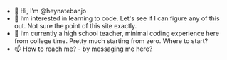 - 👋 Hi, I’m @heynatebanjo
- 👀 I’m interested in learning to code.  Let's see if I can figure any of this out.  Not sure the point of this site exactly.
- 🌱 I’m currently a high school teacher, minimal coding experience here from college time.  Pretty much starting from zero. Where to start?
- 📫 How to reach me? - by messaging me here?

<!---
heynatebanjo/heynatebanjo is a ✨ special ✨ repository because its `README.md` (this file) appears on your GitHub profile.
You can click the Preview link to take a look at your changes.
--->
